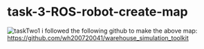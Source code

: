 # task-3-ROS-robot-create-map
![taskTwo1](https://user-images.githubusercontent.com/86988326/127763526-fe2686ab-cc36-4dea-8609-144204f5ab12.JPG)
i followed the following github to make the above map:
https://github.com/wh200720041/warehouse_simulation_toolkit
